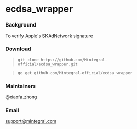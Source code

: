 # ecdsa_wrapper

### Background 
To verify Apple's SKAdNetwork signature

### Download
> `git clone https://github.com/Mintegral-official/ecdsa_wrapper.git`

> `go get github.com/Mintegral-official/ecdsa_wrapper`
### Maintainers
@xiaofa.zhong 

### Email
support@mintegral.com 